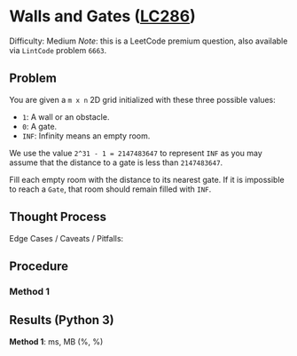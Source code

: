 # Walls and Gates ([LC286](https://www.lintcode.com/problem/663/))
Difficulty: Medium
*Note*: this is a LeetCode premium question, also available via `LintCode` problem `6663`.

## Problem

You are given a `m x n` 2D grid initialized with these three possible values:
- `1`: A wall or an obstacle.
- `0`: A gate.
- `INF`: Infinity means an empty room.

We use the value `2^31 - 1 = 2147483647` to represent `INF` as you may assume that the distance to a gate is less than `2147483647`.

Fill each empty room with the distance to its nearest gate. If it is impossible to reach a `Gate`, that room should remain filled with `INF`.

## Thought Process

Edge Cases / Caveats / Pitfalls:

## Procedure

### Method 1

## Results (Python 3)

**Method 1**:  ms, MB (%, %)

